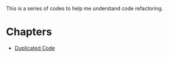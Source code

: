 This is a series of codes to help me understand code refactoring.

# Chapters

- [Duplicated Code](https://github.com/davs28/Code-Refactoring/blob/main/part-01.md)
